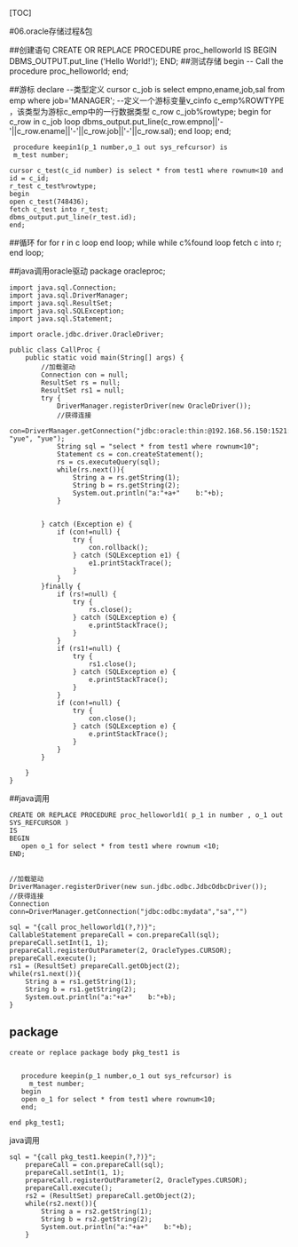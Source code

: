 [TOC]

#06.oracle存储过程&包


##创建语句
CREATE OR REPLACE PROCEDURE proc_helloworld
IS
BEGIN
   DBMS_OUTPUT.put_line ('Hello World!');
END;
##测试存储
begin
  -- Call the procedure
  proc_helloworld;
end;

##游标
	declare
	       --类型定义
	       cursor c_job
	       is
	       select empno,ename,job,sal
	       from emp
	       where job='MANAGER';
	       --定义一个游标变量v_cinfo c_emp%ROWTYPE ，该类型为游标c_emp中的一行数据类型
	       c_row c_job%rowtype;
	begin
	       for c_row in c_job loop
	         dbms_output.put_line(c_row.empno||'-'||c_row.ename||'-'||c_row.job||'-'||c_row.sal);
	       end loop;
	end;

	 procedure keepin1(p_1 number,o_1 out sys_refcursor) is
	 m_test number;
	 
	cursor c_test(c_id number) is select * from test1 where rownum<10 and id = c_id;
	r_test c_test%rowtype;
	begin
	open c_test(748436);
	fetch c_test into r_test;
	dbms_output.put_line(r_test.id);
	end;	
##循环
for 
	for r in c loop
	end loop;
while
	while c%found loop
	fetch c into r;
	end loop;

##java调用oracle驱动
	package oracleproc;

	import java.sql.Connection;
	import java.sql.DriverManager;
	import java.sql.ResultSet;
	import java.sql.SQLException;
	import java.sql.Statement;

	import oracle.jdbc.driver.OracleDriver;

	public class CallProc {
		public static void main(String[] args) {
			//加载驱动
			Connection con = null;
			ResultSet rs = null;
			ResultSet rs1 = null;
			try {
				DriverManager.registerDriver(new OracleDriver());
				//获得连接
				con=DriverManager.getConnection("jdbc:oracle:thin:@192.168.56.150:1521:orcl", "yue", "yue");
				String sql = "select * from test1 where rownum<10";
				Statement cs = con.createStatement();
				rs = cs.executeQuery(sql);
				while(rs.next()){
					String a = rs.getString(1);
					String b = rs.getString(2);
					System.out.println("a:"+a+"    b:"+b);
				}
				
				
			} catch (Exception e) {
				if (con!=null) {
					try {
						con.rollback();
					} catch (SQLException e1) {
						e1.printStackTrace();
					}
				}
			}finally {
				if (rs!=null) {
					try {
						rs.close();
					} catch (SQLException e) {
						e.printStackTrace();
					}
				}
				if (rs1!=null) {
					try {
						rs1.close();
					} catch (SQLException e) {
						e.printStackTrace();
					}
				}
				if (con!=null) {
					try {
						con.close();
					} catch (SQLException e) {
						e.printStackTrace();
					}
				}
			}
					
		}
	}

##java调用

	CREATE OR REPLACE PROCEDURE proc_helloworld1( p_1 in number , o_1 out SYS_REFCURSOR )
	IS
	BEGIN
	   open o_1 for select * from test1 where rownum <10;
	END;
	

	//加载驱动
	DriverManager.registerDriver(new sun.jdbc.odbc.JdbcOdbcDriver());
	//获得连接
	Connection conn=DriverManager.getConnection("jdbc:odbc:mydata","sa","")

	sql = "{call proc_helloworld1(?,?)}";
	CallableStatement prepareCall = con.prepareCall(sql);
	prepareCall.setInt(1, 1);
	prepareCall.registerOutParameter(2, OracleTypes.CURSOR);
	prepareCall.execute();
	rs1 = (ResultSet) prepareCall.getObject(2);
	while(rs1.next()){
		String a = rs1.getString(1);
		String b = rs1.getString(2);
		System.out.println("a:"+a+"    b:"+b);
	}


## package
	create or replace package body pkg_test1 is


	   procedure keepin(p_1 number,o_1 out sys_refcursor) is
	     m_test number;
	   begin
	   open o_1 for select * from test1 where rownum<10;
	   end;

	end pkg_test1;

java调用

	sql = "{call pkg_test1.keepin(?,?)}";
		prepareCall = con.prepareCall(sql);
		prepareCall.setInt(1, 1);
		prepareCall.registerOutParameter(2, OracleTypes.CURSOR);
		prepareCall.execute();
		rs2 = (ResultSet) prepareCall.getObject(2);
		while(rs2.next()){
			String a = rs2.getString(1);
			String b = rs2.getString(2);
			System.out.println("a:"+a+"    b:"+b);
		}